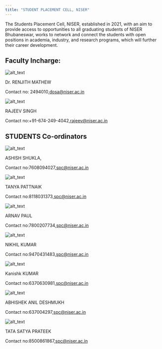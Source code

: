 ```yaml
---
title: "STUDENT PLACEMENT CELL, NISER"
---
```

The Students Placement Cell, NISER, established in 2021, with an aim to provide access to opportunities to all graduating students of NISER Bhubaneswar, works to network and connect the students with open positions in academia, industry, and research programs, which will further their career development.


## Faculty Incharge:





![alt_text](images/image11.jpg "image_tooltip")


Dr. RENJITH MATHEW

Contact no: 2494010,[dosa@niser.ac.in](mailto:dosa@niser.ac.in)





![alt_text](images/image12.jpg "image_tooltip")


RAJEEV SINGH

Contact no:+91-674-249-4042,[rajeev@niser.ac.in](mailto:rajeev@niser.ac.in)


## STUDENTS Co-ordinators





![alt_text](images/image13.jpg "image_tooltip")


ASHISH SHUKLA,

Contact no:7608094027,[spc@niser.ac.in](mailto:spc@niser.ac.in)





![alt_text](images/image14.jpg "image_tooltip")


TANYA PATTNAIK

Contact no:8118031373,[spc@niser.ac.in](mailto:spc@niser.ac.in)





![alt_text](images/image15.jpg "image_tooltip")


ARNAV PAUL

Contact no:7800207734,[spc@niser.ac.in](mailto:spc@niser.ac.in)





![alt_text](images/image16.jpg "image_tooltip")


NIKHIL KUMAR

Contact no:9470431483,[spc@niser.ac.in](mailto:spc@niser.ac.in)





![alt_text](images/image17.jpg "image_tooltip")


Kanishk KUMAR

Contact no:6370630981,[spc@niser.ac.in](mailto:spc@niser.ac.in)





![alt_text](images/image18.jpg "image_tooltip")


ABHISHEK ANIL DESHMUKH

Contact no:637004297,[spc@niser.ac.in](mailto:spc@niser.ac.in)





![alt_text](images/image19.jpg "image_tooltip")


TATA SATYA PRATEEK

Contact no:8500861867,[spc@niser.ac.in](mailto:spc@niser.ac.in)